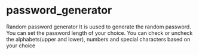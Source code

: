 # password_generator
Random password generator
It is uused to generate the random password. You can set the password length of your choice. You can check or uncheck the alphabets(upper and lower), numbers and special characters based on your choice